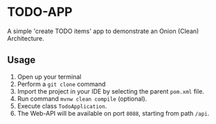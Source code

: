 # TODO-APP

A simple 'create TODO items' app to demonstrate an Onion (Clean) Architecture.

## Usage

1. Open up your terminal
2. Perform a `git clone` command
3. Import the project in your IDE by selecting the parent `pom.xml` file.
4. Run command `mvnw clean compile` (optional).
5. Execute class `TodoApplication`.
6. The Web-API will be available on port `8088`, starting from path `/api`. 

 